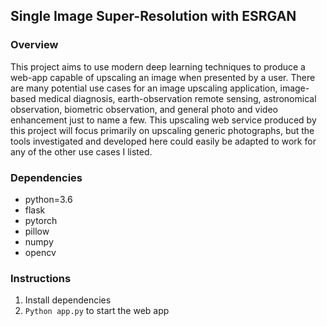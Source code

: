 ## Single Image Super-Resolution with ESRGAN


### Overview
This project aims to use modern deep learning techniques to produce a web-app capable of upscaling an image when presented by a user. There are many potential use cases for an image upscaling application, image-based medical diagnosis, earth-observation remote sensing, astronomical observation, biometric observation, and general photo and video enhancement just to name a few. This upscaling web service produced by this project will focus primarily on upscaling generic photographs, but the tools investigated and developed here could easily be adapted to work for any of the other use cases I listed.

### Dependencies
  - python=3.6
  - flask
  - pytorch
  - pillow
  - numpy
  - opencv

### Instructions
1. Install dependencies
2. ```Python app.py``` to start the web app

